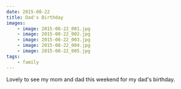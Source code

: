 ```yaml
---
date: 2015-08-22
title: Dad's Birthday
images:
    - image: 2015-08-22_001.jpg
    - image: 2015-08-22_002.jpg
    - image: 2015-08-22_003.jpg
    - image: 2015-08-22_004.jpg
    - image: 2015-08-22_005.jpg
tags:
    - family
---
```

Lovely to see my mom and dad this weekend for my dad's birthday. 